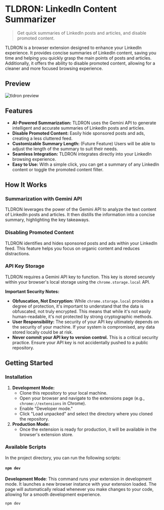 # TLDRON: LinkedIn Content Summarizer

> Get quick summaries of LinkedIn posts and articles, and disable promoted content.

TLDRON is a browser extension designed to enhance your LinkedIn experience. It provides concise summaries of LinkedIn content, saving you time and helping you quickly grasp the main points of posts and articles. Additionally, it offers the ability to disable promoted content, allowing for a cleaner and more focused browsing experience.

## Preview

![tldron preview](https://github.com/user-attachments/assets/adb93133-03a6-41a3-877a-a81303bad5e5)

## Features

*   **AI-Powered Summarization:** TLDRON uses the Gemini API to generate intelligent and accurate summaries of LinkedIn posts and articles.
*   **Disable Promoted Content:**  Easily hide sponsored posts and ads, creating a less cluttered feed.
*   **Customizable Summary Length:** (Future Feature) Users will be able to adjust the length of the summary to suit their needs.
*   **Seamless Integration:** TLDRON integrates directly into your LinkedIn browsing experience.
*   **Easy to Use:** With a simple click, you can get a summary of any LinkedIn content or toggle the promoted content filter.

## How It Works

### Summarization with Gemini API

TLDRON leverages the power of the Gemini API to analyze the text content of LinkedIn posts and articles. It then distills the information into a concise summary, highlighting the key takeaways.

### Disabling Promoted Content

TLDRON identifies and hides sponsored posts and ads within your LinkedIn feed. This feature helps you focus on organic content and reduces distractions.

### API Key Storage

TLDRON requires a Gemini API key to function. This key is stored securely within your browser's local storage using the `chrome.storage.local` API.

**Important Security Notes:**

*   **Obfuscation, Not Encryption:** While `chrome.storage.local` provides a degree of protection, it's important to understand that the data is obfuscated, not truly encrypted. This means that while it's not easily human-readable, it's not protected by strong cryptographic methods.
*   **User Responsibility:** The security of your API key ultimately depends on the security of your machine. If your system is compromised, any data stored locally could be at risk.
*   **Never commit your API key to version control.** This is a critical security practice. Ensure your API key is not accidentally pushed to a public repository.

## Getting Started

### Installation

1.  **Development Mode:**
    *   Clone this repository to your local machine.
    *   Open your browser and navigate to the extensions page (e.g., `chrome://extensions` in Chrome).
    *   Enable "Developer mode."
    *   Click "Load unpacked" and select the directory where you cloned the repository.
2.  **Production Mode:**
    *   Once the extension is ready for production, it will be available in the browser's extension store.

### Available Scripts

In the project directory, you can run the following scripts:

#### `npm dev`

**Development Mode**: This command runs your extension in development mode. It launches a new browser instance with your extension loaded. The page will automatically reload whenever you make changes to your code, allowing for a smooth development experience.

```bash
npm dev
